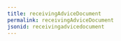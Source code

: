 ```yaml
---
title: receivingAdviceDocument
permalink: receivingAdviceDocument
jsonid: receivingadvicedocument
---
```

